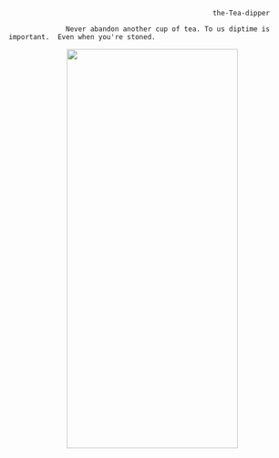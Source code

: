                                                       the-Tea-dipper

                  Never abandon another cup of tea. To us diptime is important.  Even when you're stoned.

<p align="center">
<img width="300" height="700" src=https://user-images.githubusercontent.com/61739179/83426836-10796c80-a430-11ea-8184-2d45f0190283.gif>
</p>
